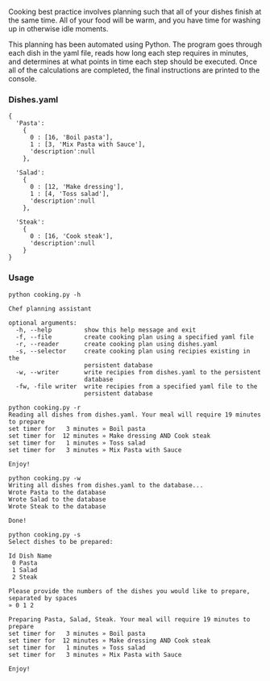 Cooking best practice involves planning such that all of your dishes finish at the same time. All of your food will be warm, and you have  time for washing up in otherwise idle moments. 

This planning has been automated using Python. The program goes through each dish in the yaml file, reads how long each step requires in minutes, and determines at what points in time each step should be executed. Once all of the calculations are completed, the final instructions are printed to the console.

### Dishes.yaml
```
{
  'Pasta':
    {
      0 : [16, 'Boil pasta'],
      1 : [3, 'Mix Pasta with Sauce'],
      'description':null
    },

  'Salad':
    {
      0 : [12, 'Make dressing'],
      1 : [4, 'Toss salad'],
      'description':null
    },

  'Steak':
    {
      0 : [16, 'Cook steak'],
      'description':null
    }
}
```

### Usage

```
python cooking.py -h

Chef planning assistant

optional arguments:
  -h, --help         show this help message and exit
  -f, --file         create cooking plan using a specified yaml file
  -r, --reader       create cooking plan using dishes.yaml
  -s, --selector     create cooking plan using recipies existing in the
                     persistent database
  -w, --writer       write recipies from dishes.yaml to the persistent
                     database
  -fw, -file writer  write recipies from a specified yaml file to the
                     persistent database
```
```
python cooking.py -r
Reading all dishes from dishes.yaml. Your meal will require 19 minutes to prepare
set timer for   3 minutes » Boil pasta
set timer for  12 minutes » Make dressing AND Cook steak
set timer for   1 minutes » Toss salad
set timer for   3 minutes » Mix Pasta with Sauce

Enjoy!
```
```
python cooking.py -w
Writing all dishes from dishes.yaml to the database...
Wrote Pasta to the database
Wrote Salad to the database
Wrote Steak to the database

Done!
```
```
python cooking.py -s
Select dishes to be prepared:

Id Dish Name
 0 Pasta
 1 Salad
 2 Steak

Please provide the numbers of the dishes you would like to prepare, separated by spaces
» 0 1 2

Preparing Pasta, Salad, Steak. Your meal will require 19 minutes to prepare
set timer for   3 minutes » Boil pasta
set timer for  12 minutes » Make dressing AND Cook steak
set timer for   1 minutes » Toss salad
set timer for   3 minutes » Mix Pasta with Sauce

Enjoy!
```
